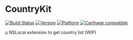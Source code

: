 # CountryKit

[![Build Status](https://travis-ci.org/lypiut/CountryKit.svg?branch=master)](https://travis-ci.org/lypiut/CountryKit)
[![Version](http://cocoapod-badges.herokuapp.com/v/CountryKit/badge.png)](http://cocoadocs.org/docsets/CountryKit)
[![Platform](http://cocoapod-badges.herokuapp.com/p/CountryKit/badge.png)](http://cocoadocs.org/docsets/CountryKit)
[![Carthage compatible](https://img.shields.io/badge/Carthage-compatible-4BC51D.svg?style=flat)](https://github.com/Carthage/Carthage)

μ NSLocal extension to get country list (WIP)
